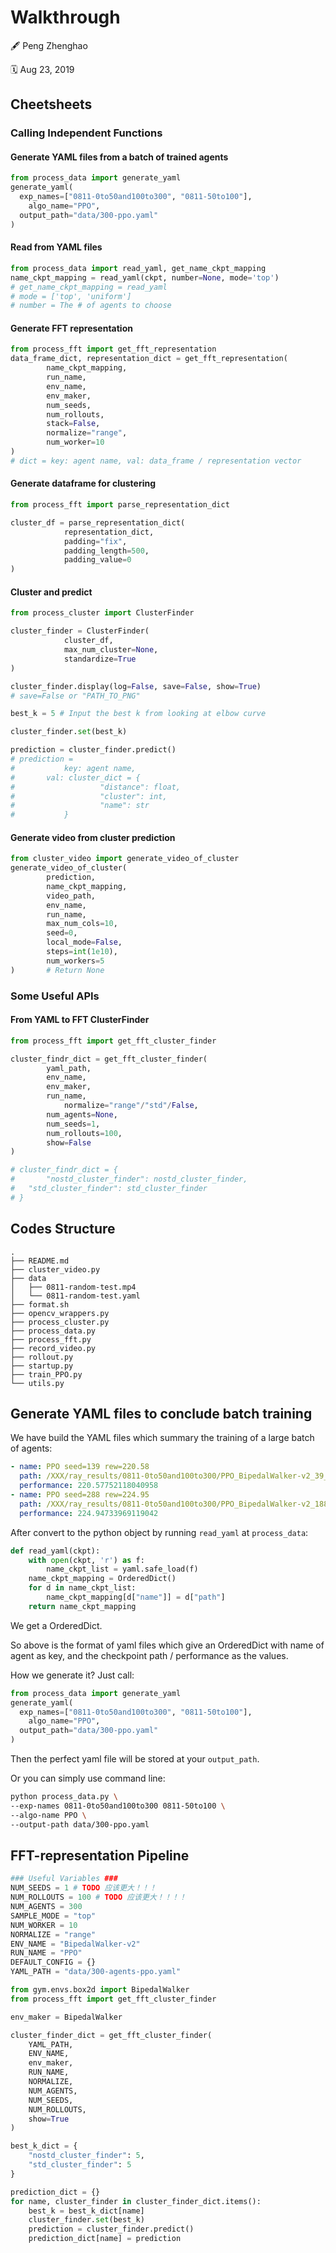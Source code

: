 # Walkthrough

:fountain_pen: Peng Zhenghao

:spiral_calendar: Aug 23, 2019



## Cheetsheets

### Calling Independent Functions

#### Generate YAML files from a batch of trained agents

```python
from process_data import generate_yaml
generate_yaml(
  exp_names=["0811-0to50and100to300", "0811-50to100"],
	algo_name="PPO",
  output_path="data/300-ppo.yaml"
)
```



#### Read from YAML files

```python
from process_data import read_yaml, get_name_ckpt_mapping
name_ckpt_mapping = read_yaml(ckpt, number=None, mode='top')
# get_name_ckpt_mapping = read_yaml
# mode = ['top', 'uniform']
# number = The # of agents to choose
```



#### Generate FFT representation

```python
from process_fft import get_fft_representation
data_frame_dict, representation_dict = get_fft_representation(
        name_ckpt_mapping,
        run_name,
        env_name,
        env_maker,
        num_seeds,
        num_rollouts,
        stack=False,
        normalize="range",
        num_worker=10
)
# dict = key: agent name, val: data_frame / representation vector
```



#### Generate dataframe for clustering

```python
from process_fft import parse_representation_dict

cluster_df = parse_representation_dict(
            representation_dict, 
  	        padding="fix",
  			padding_length=500,
  			padding_value=0
)
```



#### Cluster and predict

```python
from process_cluster import ClusterFinder

cluster_finder = ClusterFinder(
  			cluster_df, 
  			max_num_cluster=None, 
  			standardize=True
)

cluster_finder.display(log=False, save=False, show=True)
# save=False or "PATH_TO_PNG"

best_k = 5 # Input the best k from looking at elbow curve

cluster_finder.set(best_k)

prediction = cluster_finder.predict()
# prediction = 
#			key: agent name, 
# 		val: cluster_dict = {
#					"distance": float, 
#					"cluster": int, 
#					"name": str
#			}
```



#### Generate video from cluster prediction

```python
from cluster_video import generate_video_of_cluster
generate_video_of_cluster(
        prediction,
        name_ckpt_mapping,
        video_path,
        env_name,
        run_name,
        max_num_cols=10,
        seed=0,
        local_mode=False,
        steps=int(1e10),
        num_workers=5
)		# Return None
```



### Some Useful APIs

#### From YAML to FFT ClusterFinder

```python
from process_fft import get_fft_cluster_finder

cluster_findr_dict = get_fft_cluster_finder(
        yaml_path,
        env_name,
        env_maker,
        run_name,
  			normalize="range"/"std"/False,
        num_agents=None,
        num_seeds=1,
        num_rollouts=100,
        show=False
)

# cluster_findr_dict = {
#		"nostd_cluster_finder": nostd_cluster_finder,
# 	"std_cluster_finder": std_cluster_finder
# }
```



## Codes Structure

```
.
├── README.md
├── cluster_video.py
├── data
│   ├── 0811-random-test.mp4
│   └── 0811-random-test.yaml
├── format.sh
├── opencv_wrappers.py
├── process_cluster.py
├── process_data.py
├── process_fft.py
├── record_video.py
├── rollout.py
├── startup.py
├── train_PPO.py
└── utils.py
```






## Generate YAML files to conclude batch training

We have build the YAML files which summary the training of a large batch of agents:

```yaml
- name: PPO seed=139 rew=220.58
  path: /XXX/ray_results/0811-0to50and100to300/PPO_BipedalWalker-v2_39_seed=139_2019-08-11_23-00-21q3yaz5c6/checkpoint_782/checkpoint-782
  performance: 220.57752118040958
- name: PPO seed=288 rew=224.95
  path: /XXX/ray_results/0811-0to50and100to300/PPO_BipedalWalker-v2_188_seed=288_2019-08-12_11-50-56guywuhds/checkpoint_782/checkpoint-782
  performance: 224.94733969119042
```

After convert to the python object by running `read_yaml` at `process_data`:

```python
def read_yaml(ckpt):
    with open(ckpt, 'r') as f:
        name_ckpt_list = yaml.safe_load(f)
    name_ckpt_mapping = OrderedDict()
    for d in name_ckpt_list:
        name_ckpt_mapping[d["name"]] = d["path"]
    return name_ckpt_mapping
```

We get a OrderedDict.



So above is the format of yaml files which give an OrderedDict with name of agent as key, and the checkpoint path / performance as the values.

How we generate it? Just call:

```python
from process_data import generate_yaml
generate_yaml(
  exp_names=["0811-0to50and100to300", "0811-50to100"],
	algo_name="PPO",
  output_path="data/300-ppo.yaml"
)
```

Then the perfect yaml file will be stored at your `output_path`.

Or you can simply use command line:

```bash
python process_data.py \
--exp-names 0811-0to50and100to300 0811-50to100 \
--algo-name PPO \
--output-path data/300-ppo.yaml
```



## FFT-representation Pipeline

```python
### Useful Variables ###
NUM_SEEDS = 1 # TODO 应该更大！！！
NUM_ROLLOUTS = 100 # TODO 应该更大！！！！
NUM_AGENTS = 300
SAMPLE_MODE = "top"
NUM_WORKER = 10
NORMALIZE = "range"
ENV_NAME = "BipedalWalker-v2"
RUN_NAME = "PPO"
DEFAULT_CONFIG = {}
YAML_PATH = "data/300-agents-ppo.yaml"

from gym.envs.box2d import BipedalWalker
from process_fft import get_fft_cluster_finder

env_maker = BipedalWalker

cluster_finder_dict = get_fft_cluster_finder(
    YAML_PATH,
    ENV_NAME,
    env_maker,
    RUN_NAME,
  	NORMALIZE,
    NUM_AGENTS,
    NUM_SEEDS,
    NUM_ROLLOUTS,
    show=True
)

best_k_dict = {
    "nostd_cluster_finder": 5,
    "std_cluster_finder": 5
}

prediction_dict = {}
for name, cluster_finder in cluster_finder_dict.items():
    best_k = best_k_dict[name]
    cluster_finder.set(best_k)
    prediction = cluster_finder.predict()
    prediction_dict[name] = prediction
    

```





